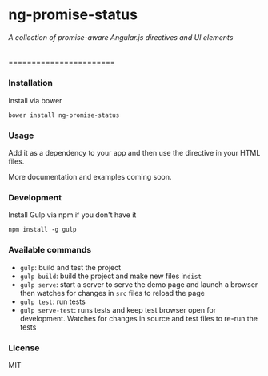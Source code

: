 # ng-promise-status
###### A collection of promise-aware Angular.js directives and UI elements
=======================

### Installation

Install via bower

```shell
bower install ng-promise-status
```

### Usage

Add it as a dependency to your app and then use the directive in your HTML files.

More documentation and examples coming soon.

### Development

Install Gulp via npm if you don't have it
```shell
npm install -g gulp
```

### Available commands

* `gulp`: build and test the project
* `gulp build`: build the project and make new files in`dist`
* `gulp serve`: start a server to serve the demo page and launch a browser then watches for changes in `src` files to reload the page
* `gulp test`: run tests
* `gulp serve-test`: runs tests and keep test browser open for development. Watches for changes in source and test files to re-run the tests

### License
MIT
